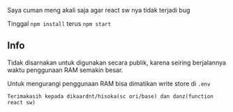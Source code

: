 Saya cuman meng akali saja agar react sw nya tidak terjadi bug


Tinggal `npm install` terus `npm start`


## Info

Tidak disarnakan untuk digunakan secara publik, karena seiring berjalannya waktu penggunaan RAM semakin besar.

Untuk mengurangi penggunaan RAM bisa dimatikan write store di `.env`


```
Terimakasih kepada dikaardnt/hisoka(sc ori/base) dan danz(function react sw)
```
